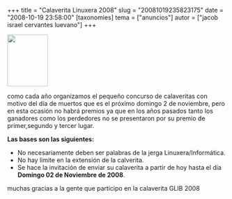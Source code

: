 +++
title = "Calaverita Linuxera 2008"
slug = "20081019235823175"
date = "2008-10-19 23:58:00"
[taxonomies]
tema = ["anuncios"]
autor = ["jacob israel cervantes luevano"]
+++

<img
src="http://www.glib.org.mx/images/articles/20081019235823175_1.jpg"
width="93" height="119" />

como cada año organizamos el pequeño concurso de calaveritas con motivo
del día de muertos que es el próximo domingo 2 de noviembre, pero en
esta ocasión no habrá premios ya que en los años pasados tanto los
ganadores como los perdedores no se presentaron por su premio de
primer,segundo y tercer lugar.

**Las bases son las siguientes:**

-   No necesariamente deben ser palabras de la jerga
    Linuxera/Informática.
-   No hay limite en la extensión de la calverita.
-   Se hace la invitación de enviar su calaverita a partir de hoy hasta
    el día **Domingo 02 de Noviembre de 2008**.

  
muchas gracias a la gente que participo en la calaverita GLIB 2008

